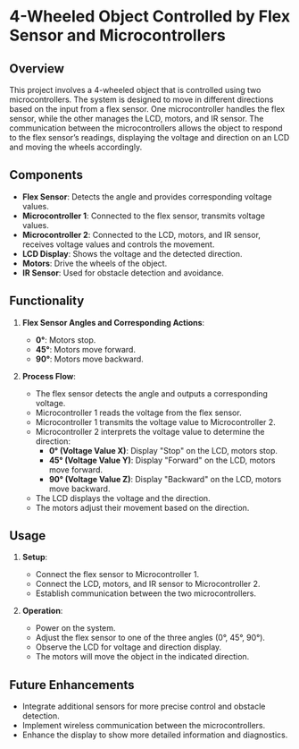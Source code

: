 # 4-Wheeled Object Controlled by Flex Sensor and Microcontrollers

## Overview

This project involves a 4-wheeled object that is controlled using two microcontrollers. The system is designed to move in different directions based on the input from a flex sensor. One microcontroller handles the flex sensor, while the other manages the LCD, motors, and IR sensor. The communication between the microcontrollers allows the object to respond to the flex sensor’s readings, displaying the voltage and direction on an LCD and moving the wheels accordingly.

## Components

- **Flex Sensor**: Detects the angle and provides corresponding voltage values.
- **Microcontroller 1**: Connected to the flex sensor, transmits voltage values.
- **Microcontroller 2**: Connected to the LCD, motors, and IR sensor, receives voltage values and controls the movement.
- **LCD Display**: Shows the voltage and the detected direction.
- **Motors**: Drive the wheels of the object.
- **IR Sensor**: Used for obstacle detection and avoidance.

## Functionality

1. **Flex Sensor Angles and Corresponding Actions**:
    - **0°**: Motors stop.
    - **45°**: Motors move forward.
    - **90°**: Motors move backward.

2. **Process Flow**:
    - The flex sensor detects the angle and outputs a corresponding voltage.
    - Microcontroller 1 reads the voltage from the flex sensor.
    - Microcontroller 1 transmits the voltage value to Microcontroller 2.
    - Microcontroller 2 interprets the voltage value to determine the direction:
        - **0° (Voltage Value X)**: Display "Stop" on the LCD, motors stop.
        - **45° (Voltage Value Y)**: Display "Forward" on the LCD, motors move forward.
        - **90° (Voltage Value Z)**: Display "Backward" on the LCD, motors move backward.
    - The LCD displays the voltage and the direction.
    - The motors adjust their movement based on the direction.

## Usage

1. **Setup**:
    - Connect the flex sensor to Microcontroller 1.
    - Connect the LCD, motors, and IR sensor to Microcontroller 2.
    - Establish communication between the two microcontrollers.

2. **Operation**:
    - Power on the system.
    - Adjust the flex sensor to one of the three angles (0°, 45°, 90°).
    - Observe the LCD for voltage and direction display.
    - The motors will move the object in the indicated direction.

## Future Enhancements

- Integrate additional sensors for more precise control and obstacle detection.
- Implement wireless communication between the microcontrollers.
- Enhance the display to show more detailed information and diagnostics.
